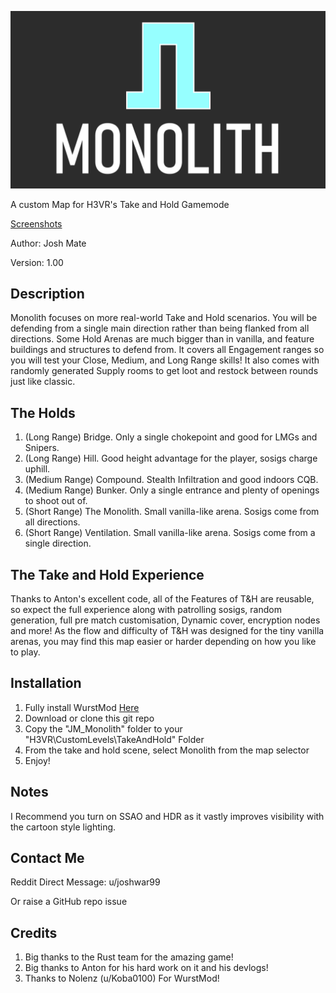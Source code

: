 ![MonolithLogo](/Monolith_WithText.png)

A custom Map for H3VR's Take and Hold Gamemode

[Screenshots](https://imgur.com/gallery/bzSb8EE)

Author: Josh Mate

Version: 1.00

## Description
Monolith focuses on more real-world Take and Hold scenarios. You will be defending from a single main direction rather than being flanked from all directions. Some Hold Arenas are much bigger than in vanilla, and feature buildings and structures to defend from. It covers all Engagement ranges so you will test your Close, Medium, and Long Range skills! It also comes with randomly generated Supply rooms to get loot and restock between rounds just like classic.

## The Holds

1. (Long Range) Bridge. Only a single chokepoint and good for LMGs and Snipers.
2. (Long Range) Hill. Good height advantage for the player, sosigs charge uphill.
3. (Medium Range) Compound. Stealth Infiltration and good indoors CQB.
4. (Medium Range) Bunker. Only a single entrance and plenty of openings to shoot out of.
5. (Short Range) The Monolith. Small vanilla-like arena. Sosigs come from all directions.
6. (Short Range) Ventilation. Small vanilla-like arena. Sosigs come from a single direction.

## The Take and Hold Experience
Thanks to Anton's excellent code, all of the Features of T&H are reusable, so expect the full experience along with patrolling sosigs, random generation, full pre match customisation, Dynamic cover, encryption nodes and more!
As the flow and difficulty of T&H was designed for the tiny vanilla arenas, you may find this map easier or harder depending on how you like to play.

## Installation
1. Fully install WurstMod [Here](https://github.com/Nolenz/WurstMod)
2. Download or clone this git repo
3. Copy the "JM_Monolith" folder to your "H3VR\CustomLevels\TakeAndHold" Folder
4. From the take and hold scene, select Monolith from the map selector
5. Enjoy!

## Notes
I Recommend you turn on SSAO and HDR as it vastly improves visibility with the cartoon style lighting.

## Contact Me
Reddit Direct Message: u/joshwar99

Or raise a GitHub repo issue 

## Credits
1. Big thanks to the Rust team for the amazing game!
2. Big thanks to Anton for his hard work on it and his devlogs!
3. Thanks to Nolenz (u/Koba0100) For WurstMod!
